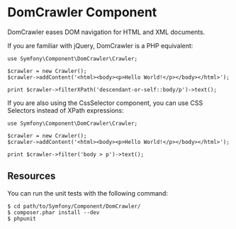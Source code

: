 DomCrawler Component
====================

DomCrawler eases DOM navigation for HTML and XML documents.

If you are familiar with jQuery, DomCrawler is a PHP equivalent:

    use Symfony\Component\DomCrawler\Crawler;

    $crawler = new Crawler();
    $crawler->addContent('<html><body><p>Hello World!</p></body></html>');

    print $crawler->filterXPath('descendant-or-self::body/p')->text();

If you are also using the CssSelector component, you can use CSS Selectors
instead of XPath expressions:

    use Symfony\Component\DomCrawler\Crawler;

    $crawler = new Crawler();
    $crawler->addContent('<html><body><p>Hello World!</p></body></html>');

    print $crawler->filter('body > p')->text();

Resources
---------

You can run the unit tests with the following command:

    $ cd path/to/Symfony/Component/DomCrawler/
    $ composer.phar install --dev
    $ phpunit
